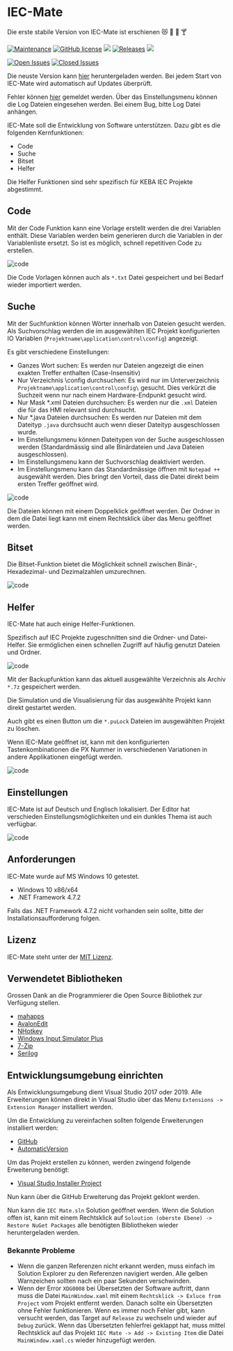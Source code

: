 # IEC-Mate

Die erste stabile Version von IEC-Mate ist erschienen :heart_eyes_cat: :tada: :bell: :cocktail:

[![Maintenance](https://img.shields.io/badge/Maintained-yes-green.svg)](https://github.com/MrReSc/IEC-Mate/pulse) [![GitHub license](https://img.shields.io/github/license/MrReSc/IEC-Mate.svg)](https://github.com/MrReSc/IEC-Mate/blob/master/LICENSE) ![](https://img.shields.io/github/downloads/MrReSc/IEC-Mate/total.svg) [![Releases](https://img.shields.io/github/release/MrReSc/IEC-Mate.svg)](https://github.com/MrReSc/IEC-Mate/releases) ![](https://badges.frapsoft.com/os/v2/open-source.png?v=103)

[![Open Issues](https://img.shields.io/github/issues/MrReSc/IEC-Mate.svg)](https://github.com/MrReSc/IEC-Mate/issues) [![Closed Issues](https://img.shields.io/github/issues-closed/MrReSc/IEC-Mate.svg)](https://github.com/MrReSc/IEC-Mate/issues?q=is%3Aissue+is%3Aclosed)


Die neuste Version kann [hier](https://github.com/MrReSc/IEC-Mate/releases) heruntergeladen werden. Bei jedem Start von IEC-Mate wird automatisch auf Updates überprüft.

Fehler können [hier](https://github.com/MrReSc/IEC-Mate/issues) gemeldet werden. Über das Einstellungsmenu können die Log Dateien eingesehen werden. Bei einem Bug, bitte Log Datei anhängen.

IEC-Mate soll die Entwicklung von Software unterstützen. Dazu gibt es die folgenden Kernfunktionen:

- Code
- Suche
- Bitset
- Helfer

Die Helfer Funktionen sind sehr spezifisch für KEBA IEC Projekte abgestimmt.

## Code

Mit der Code Funktion kann eine Vorlage erstellt werden die drei Variablen enthält. Diese Variablen werden beim generieren durch die Variablen in der Variablenliste ersetzt. So ist es möglich, schnell repetitiven Code zu erstellen.

![code](https://github.com/MrReSc/IEC-Mate/blob/master/screenshots/code.gif?raw=true)

Die Code Vorlagen können auch als ``*.txt`` Datei gespeichert und bei Bedarf wieder importiert werden.

## Suche

Mit der Suchfunktion können Wörter innerhalb von Dateien gesucht werden. Als Suchvorschlag werden die im ausgewählten IEC Projekt konfigurierten IO Variablen (``Projektname\application\control\config``) angezeigt.

Es gibt verschiedene Einstellungen:

- Ganzes Wort suchen: Es werden nur Dateien angezeigt die einen exakten Treffer enthalten (Case-Insensitiv)
- Nur Verzeichnis \config durchsuchen: Es wird nur im Unterverzeichnis  `Projektname\application\control\config\` gesucht. Dies verkürzt die Suchzeit wenn nur nach einem Hardware-Endpunkt gesucht wird.
- Nur Mask *.xml Dateien durchsuchen: Es werden nur die `.xml` Dateien die für das HMI relevant sind durchsucht. 
- Nur *.java Dateien durchsuchen: Es werden nur Dateien mit dem Dateityp `.java` durchsucht auch wenn dieser Dateityp ausgeschlossen wurde.
- Im Einstellungsmenu können Dateitypen von der Suche ausgeschlossen werden (Standardmässig sind alle Binärdateien und Java Dateien ausgeschlossen).
- Im Einstellungsmenu kann der Suchvorschlag deaktiviert werden.
- Im Einstellungsmenu kann das Standardmässige öffnen mit `Notepad ++` ausgewählt werden. Dies bringt den Vorteil, dass die Datei direkt beim ersten Treffer geöffnet wird.

![code](https://github.com/MrReSc/IEC-Mate/blob/master/screenshots/suche.gif?raw=true)

Die Dateien können mit einem Doppelklick geöffnet werden. Der Ordner in dem die Datei liegt kann mit einem Rechtsklick  über das Menu geöffnet werden.

## Bitset

Die Bitset-Funktion bietet die Möglichkeit schnell zwischen Binär-, Hexadezimal- und Dezimalzahlen umzurechnen.

![code](https://github.com/MrReSc/IEC-Mate/blob/master/screenshots/bitset.gif?raw=true)

## Helfer

IEC-Mate hat auch einige Helfer-Funktionen. 

Spezifisch auf IEC Projekte zugeschnitten sind die Ordner- und Datei-Helfer. Sie ermöglichen einen schnellen Zugriff auf häufig genutzt Dateien und Ordner.

![code](https://github.com/MrReSc/IEC-Mate/blob/master/screenshots/helper_folder.gif?raw=true)

Mit der Backupfunktion kann das aktuell ausgewählte Verzeichnis als Archiv `*.7z` gespeichert werden. 

Die Simulation und die Visualisierung für das ausgewählte Projekt kann direkt gestartet werden.

Auch gibt es einen Button um die ``*.puLock`` Dateien im ausgewählten Projekt zu löschen.

Wenn IEC-Mate geöffnet ist, kann mit den konfigurierten Tastenkombinationen die PX Nummer in verschiedenen Variationen in andere Applikationen eingefügt werden. 

![code](https://github.com/MrReSc/IEC-Mate/blob/master/screenshots/helper_hotkey.gif?raw=true)

## Einstellungen

IEC-Mate ist auf Deutsch und Englisch lokalisiert. Der Editor hat verschieden Einstellungsmöglichkeiten und ein dunkles Thema ist auch verfügbar.

![code](https://github.com/MrReSc/IEC-Mate/blob/master/screenshots/settings.gif?raw=true)

## Anforderungen

IEC-Mate wurde auf MS Windows 10 getestet.

- Windows 10 x86/x64
- .NET Framework 4.7.2

Falls das .NET Framework 4.7.2 nicht vorhanden sein sollte, bitte der Installationsaufforderung folgen.

## Lizenz

IEC-Mate steht unter der [MIT Lizenz](https://raw.githubusercontent.com/MrReSc/IEC-Mate/master/LICENSE).

## Verwendetet Bibliotheken

Grossen Dank an die Programmierer die Open Source Bibliothek zur Verfügung stellen.

- [mahapps](https://github.com/MahApps/MahApps.Metro)
- [AvalonEdit](https://github.com/icsharpcode/AvalonEdit)
- [NHotkey](https://github.com/thomaslevesque/NHotkey)
- [Windows Input Simulator Plus](https://github.com/TChatzigiannakis/InputSimulatorPlus)
- [7-Zip](https://www.7-zip.org/)
- [Serilog](https://github.com/serilog/serilog)

## Entwicklungsumgebung einrichten

Als Entwicklungsumgebung dient Visual Studio 2017 oder 2019. Alle Erweiterungen können direkt in Visual Studio über das Menu `Extensions -> Extension Manager` installiert werden.

Um die Entwicklung zu vereinfachen sollten folgende Erweiterungen installiert werden:

- [GitHub](https://visualstudio.github.com/)
- [AutomaticVersion](https://marketplace.visualstudio.com/items?itemName=PrecisionInfinity.AutomaticVersions)

Um das Projekt erstellen zu können, werden zwingend folgende Erweiterung benötigt:

- [Visual Studio Installer Project](https://marketplace.visualstudio.com/items?itemName=VisualStudioClient.MicrosoftVisualStudio2017InstallerProjects)

Nun kann über die GitHub Erweiterung das Projekt geklont werden.

Nun kann die `IEC Mate.sln` Solution geöffnet werden. Wenn die Solution offen ist, kann mit einem Rechtsklick auf `Soloution (oberste Ebene) -> Restore NuGet Packages` alle benötigten Bibliotheken wieder heruntergeladen werden.

### Bekannte Probleme

- Wenn die ganzen Referenzen nicht erkannt werden, muss einfach im Solution Explorer zu den Referenzen navigiert werden. Alle gelben Warnzeichen sollten nach ein paar Sekunden verschwinden.
- Wenn der Error `XDG0008` bei Übersetzten der Software auftritt, dann muss die Datei `MainWindow.xaml` mit einem `Rechtsklick -> Exluce from Project` vom Projekt entfernt werden. Danach sollte ein Übersetzten ohne Fehler funktionieren. Wenn es immer noch Fehler gibt, kann versucht werden, das Target auf `Release` zu wechseln und wieder auf `Debug` zurück. Wenn das Übersetzten fehlerfrei geklappt hat, muss mittel Rechtsklick auf das Projekt `IEC Mate -> Add -> Existing Item` die Datei `MainWindow.xaml.cs` wieder hinzugefügt werden.